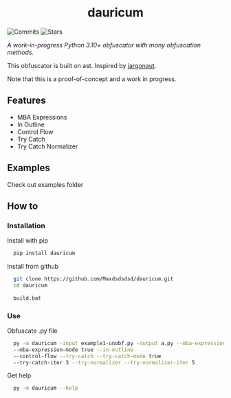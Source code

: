 <h1 align="center">dauricum</h1>

![Commits](https://img.shields.io/github/commit-activity/m/Maxdsdsdsd/dauricum)
![Stars](https://img.shields.io/github/stars/Maxdsdsdsd/dauricum)

*A work-in-progress Python 3.10+ obfuscator with many obfuscation methods.*
 
 This obfuscator is built on ast. Inspired by [jargonaut](https://github.com/mad-cat-lon/jargonaut/tree/master).
 
 Note that this is a proof-of-concept and a work in progress.

## Features
 * MBA Expressions
 * In Outline
 * Control Flow
 * Try Catch
 * Try Catch Normalizer

## Examples
Check out examples folder

## How to
### Installation

Install with pip

```bash
  pip install dauricum
```

Install from github

```bash
  git clone https://github.com/Maxdsdsdsd/dauricum.git
  cd dauricum
  
  build.bat
```

### Use

Obfuscate .py file

```bash
  py -m dauricum -input example1-unobf.py -output a.py --mba-expression
  --mba-expression-mode true --in-outline
  --control-flow --try-catch --try-catch-mode true
  --try-catch-iter 3 --try-normalizer --try-normalizer-iter 5
```

Get help

```bash
  py -m dauricum --help
```

